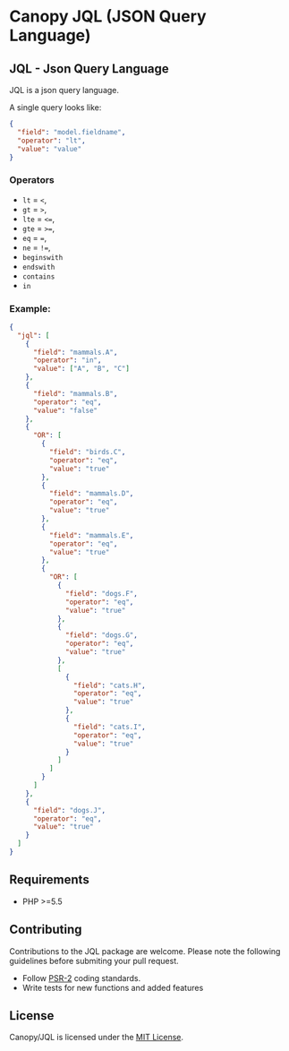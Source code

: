 # Canopy JQL (JSON Query Language)

## JQL - Json Query Language

JQL is a json query language.

A single query looks like:
```json
{
  "field": "model.fieldname",
  "operator": "lt",
  "value": "value"
}
```

### Operators

* `lt` = `<`,
* `gt` = `>`,
* `lte` = `<=`,
* `gte` = `>=`,
* `eq` = `=`,
* `ne` = `!=`,
* `beginswith`
* `endswith`
* `contains`
* `in`

### Example:
```json
{
  "jql": [
    {
      "field": "mammals.A",
      "operator": "in",
      "value": ["A", "B", "C"]
    },
    {
      "field": "mammals.B",
      "operator": "eq",
      "value": "false"
    },
    {
      "OR": [
        {
          "field": "birds.C",
          "operator": "eq",
          "value": "true"
        },
        {
          "field": "mammals.D",
          "operator": "eq",
          "value": "true"
        },
        {
          "field": "mammals.E",
          "operator": "eq",
          "value": "true"
        },
        {
          "OR": [
            {
              "field": "dogs.F",
              "operator": "eq",
              "value": "true"
            },
            {
              "field": "dogs.G",
              "operator": "eq",
              "value": "true"
            },
            [
              {
                "field": "cats.H",
                "operator": "eq",
                "value": "true"
              },
              {
                "field": "cats.I",
                "operator": "eq",
                "value": "true"
              }
            ]
          ]
        }
      ]
    },
    {
      "field": "dogs.J",
      "operator": "eq",
      "value": "true"
    }
  ]
}
```



## Requirements

- PHP >=5.5


## Contributing

Contributions to the JQL package are welcome. Please note the following guidelines before submiting your pull request.

- Follow [PSR-2](http://www.php-fig.org/psr/psr-2/) coding standards.
- Write tests for new functions and added features

## License

Canopy/JQL is licensed under the [MIT License](http://opensource.org/licenses/MIT).
